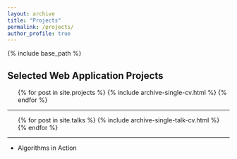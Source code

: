 ```yaml
---
layout: archive
title: "Projects"
permalink: /projects/
author_profile: true
---
```


{% include base_path %}

## Selected Web Application Projects

<ul>{% for post in site.projects %}
    {% include archive-single-cv.html %}
  {% endfor %}</ul>

---

<ul>{% for post in site.talks %}
    {% include archive-single-talk-cv.html %}
  {% endfor %}</ul>

---

- Algorithms in Action